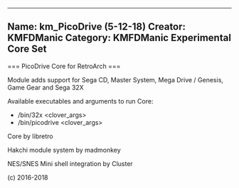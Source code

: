 -----------------------
Name: km_PicoDrive (5-12-18)
Creator: KMFDManic
Category: KMFDManic Experimental Core Set
-----------------------
=== PicoDrive Core for RetroArch ===

Module adds support for Sega CD, Master System, Mega Drive / Genesis, Game Gear and Sega 32X

Available executables and arguments to run Core:
- /bin/32x <rom> <clover_args>
- /bin/picodrive <rom> <clover_args>

Core by libretro

Hakchi module system by madmonkey

NES/SNES Mini shell integration by Cluster

(c) 2016-2018
